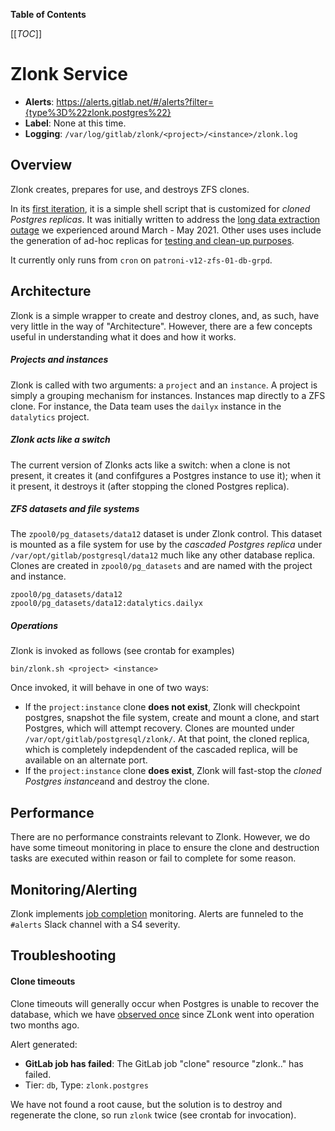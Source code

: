 **Table of Contents**

[[_TOC_]]

#  Zlonk Service
* **Alerts**: https://alerts.gitlab.net/#/alerts?filter={type%3D%22zlonk.postgres%22}
* **Label**: None at this time.
* **Logging**: `/var/log/gitlab/zlonk/<project>/<instance>/zlonk.log`

## Overview

Zlonk creates, prepares for use, and destroys ZFS clones. 

In its [first iteration](https://gitlab.com/gitlab-com/gl-infra/zlonk/-/blob/master/bin/zlonk.sh), it is a simple shell script that is customized for *cloned Postgres replicas*. It was initially written to address the [long data extraction outage](https://gitlab.com/gitlab-data/analytics/-/issues/8576) we experienced around March - May 2021. Other uses uses include the generation of ad-hoc replicas for [testing and clean-up purposes](https://gitlab.com/gitlab-com/gl-infra/production/-/issues/4591).

It currently only runs from `cron` on `patroni-v12-zfs-01-db-grpd`.

## Architecture

Zlonk is a simple wrapper to create and destroy clones, and, as such, have very little in the way of "Architecture". However, there are a few concepts useful in understanding what it does and how it works.

##### Projects and instances

Zlonk is called with two arguments: a `project` and an `instance`. A project is simply a grouping mechanism for instances. Instances map directly to a ZFS clone. For instance, the Data team uses the `dailyx` instance in the `datalytics` project.

##### Zlonk acts like a switch

The current version of Zlonks acts like a switch: when a clone is not present, it creates it (and confifgures a Postgres instance to use it); when it it present, it destroys it (after stopping the cloned Postgres replica).

##### ZFS datasets and file systems

The `zpool0/pg_datasets/data12` dataset is under Zlonk control. This dataset is mounted as a file system for use by the *cascaded Postgres replica* under `/var/opt/gitlab/postgresql/data12` much like any other database replica. Clones are created in `zpool0/pg_datasets` and are named with the project and instance.

```
zpool0/pg_datasets/data12
zpool0/pg_datasets/data12:datalytics.dailyx
```

##### Operations

Zlonk is invoked as follows (see crontab for examples)

```
bin/zlonk.sh <project> <instance>
```

Once invoked, it will behave in one of two ways:

* If the `project:instance` clone **does not exist**, Zlonk will checkpoint postgres, snapshot the file system, create and mount a clone, and start Postgres, which will attempt recovery. Clones are mounted under  `/var/opt/gitlab/postgresql/zlonk/`. At that point, the cloned replica, which is completely indepdendent of the cascaded replica, will be available on an alternate port.
* If the `project:instance` clone **does exist**, Zlonk will fast-stop the *cloned Postgres instance*and and destroy the clone.

## Performance

There are no performance constraints relevant to Zlonk. However, we do have some timeout monitoring in place to ensure the clone and destruction tasks are executed within reason or fail to complete for some reason.

## Monitoring/Alerting

Zlonk implements [job completion](https://gitlab.com/gitlab-com/runbooks/-/blob/master/docs/uncategorized/job_completion.md) monitoring. Alerts are funneled to the `#alerts` Slack channel with a S4 severity.

## Troubleshooting

#### Clone timeouts

Clone timeouts will generally occur when Postgres is unable to recover the database, which we have [observed once](https://gitlab.com/gitlab-com/gl-infra/production/-/issues/5126) since ZLonk went into operation two months ago.

Alert generated:

* **GitLab job has failed**: The GitLab job "clone" resource "zlonk.<project>.<instance>" has failed.
* Tier: `db`, Type: `zlonk.postgres`

We have not found a root cause, but the solution is to destroy and regenerate the clone, so run `zlonk` twice (see crontab for invocation).
